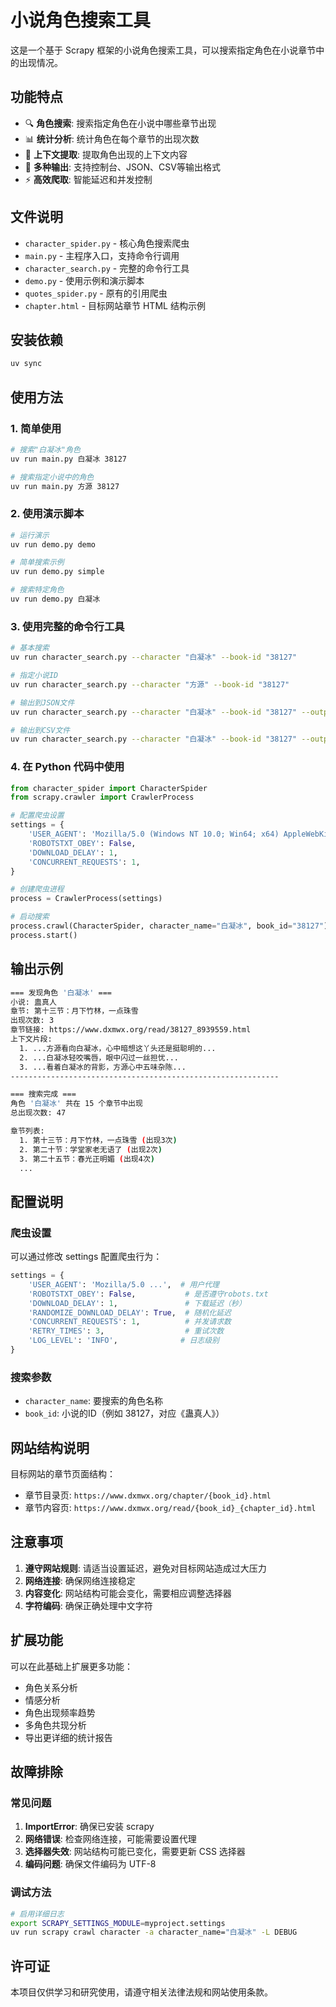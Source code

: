 # 小说角色搜索工具

这是一个基于 Scrapy 框架的小说角色搜索工具，可以搜索指定角色在小说章节中的出现情况。

## 功能特点

- 🔍 **角色搜索**: 搜索指定角色在小说中哪些章节出现
- 📊 **统计分析**: 统计角色在每个章节的出现次数
- 📝 **上下文提取**: 提取角色出现的上下文内容
- 💾 **多种输出**: 支持控制台、JSON、CSV等输出格式
- ⚡ **高效爬取**: 智能延迟和并发控制

## 文件说明

- `character_spider.py` - 核心角色搜索爬虫
- `main.py` - 主程序入口，支持命令行调用
- `character_search.py` - 完整的命令行工具
- `demo.py` - 使用示例和演示脚本
- `quotes_spider.py` - 原有的引用爬虫
- `chapter.html` - 目标网站章节 HTML 结构示例

## 安装依赖

```sh
uv sync
```

## 使用方法

### 1. 简单使用

```sh
# 搜索"白凝冰"角色
uv run main.py 白凝冰 38127

# 搜索指定小说中的角色
uv run main.py 方源 38127
```

### 2. 使用演示脚本

```sh
# 运行演示
uv run demo.py demo

# 简单搜索示例
uv run demo.py simple

# 搜索特定角色
uv run demo.py 白凝冰
```

### 3. 使用完整的命令行工具

```sh
# 基本搜索
uv run character_search.py --character "白凝冰" --book-id "38127"

# 指定小说ID
uv run character_search.py --character "方源" --book-id "38127"

# 输出到JSON文件
uv run character_search.py --character "白凝冰" --book-id "38127" --output json

# 输出到CSV文件
uv run character_search.py --character "白凝冰" --book-id "38127" --output csv
```

### 4. 在 Python 代码中使用

```python
from character_spider import CharacterSpider
from scrapy.crawler import CrawlerProcess

# 配置爬虫设置
settings = {
    'USER_AGENT': 'Mozilla/5.0 (Windows NT 10.0; Win64; x64) AppleWebKit/537.36',
    'ROBOTSTXT_OBEY': False,
    'DOWNLOAD_DELAY': 1,
    'CONCURRENT_REQUESTS': 1,
}

# 创建爬虫进程
process = CrawlerProcess(settings)

# 启动搜索
process.crawl(CharacterSpider, character_name="白凝冰", book_id="38127")
process.start()
```

## 输出示例

```sh
=== 发现角色 '白凝冰' ===
小说: 蛊真人
章节: 第十三节：月下竹林，一点珠雪
出现次数: 3
章节链接: https://www.dxmwx.org/read/38127_8939559.html
上下文片段:
  1. ...方源看向白凝冰，心中暗想这丫头还是挺聪明的...
  2. ...白凝冰轻咬嘴唇，眼中闪过一丝担忧...
  3. ...看着白凝冰的背影，方源心中五味杂陈...
------------------------------------------------------------

=== 搜索完成 ===
角色 '白凝冰' 共在 15 个章节中出现
总出现次数: 47

章节列表:
  1. 第十三节：月下竹林，一点珠雪 (出现3次)
  2. 第二十节：学堂家老无语了 (出现2次)
  3. 第二十五节：春光正明媚 (出现4次)
  ...
```

## 配置说明

### 爬虫设置

可以通过修改 settings 配置爬虫行为：

```python
settings = {
    'USER_AGENT': 'Mozilla/5.0 ...',  # 用户代理
    'ROBOTSTXT_OBEY': False,           # 是否遵守robots.txt
    'DOWNLOAD_DELAY': 1,               # 下载延迟（秒）
    'RANDOMIZE_DOWNLOAD_DELAY': True,  # 随机化延迟
    'CONCURRENT_REQUESTS': 1,          # 并发请求数
    'RETRY_TIMES': 3,                  # 重试次数
    'LOG_LEVEL': 'INFO',              # 日志级别
}
```

### 搜索参数

- `character_name`: 要搜索的角色名称
- `book_id`: 小说的ID（例如 38127，对应《蛊真人》）

## 网站结构说明

目标网站的章节页面结构：

- 章节目录页: `https://www.dxmwx.org/chapter/{book_id}.html`
- 章节内容页: `https://www.dxmwx.org/read/{book_id}_{chapter_id}.html`

## 注意事项

1. **遵守网站规则**: 请适当设置延迟，避免对目标网站造成过大压力
2. **网络连接**: 确保网络连接稳定
3. **内容变化**: 网站结构可能会变化，需要相应调整选择器
4. **字符编码**: 确保正确处理中文字符

## 扩展功能

可以在此基础上扩展更多功能：

- 角色关系分析
- 情感分析
- 角色出现频率趋势
- 多角色共现分析
- 导出更详细的统计报告

## 故障排除

### 常见问题

1. **ImportError**: 确保已安装 scrapy
2. **网络错误**: 检查网络连接，可能需要设置代理
3. **选择器失效**: 网站结构可能已变化，需要更新 CSS 选择器
4. **编码问题**: 确保文件编码为 UTF-8

### 调试方法

```sh
# 启用详细日志
export SCRAPY_SETTINGS_MODULE=myproject.settings
uv run scrapy crawl character -a character_name="白凝冰" -L DEBUG
```

## 许可证

本项目仅供学习和研究使用，请遵守相关法律法规和网站使用条款。
